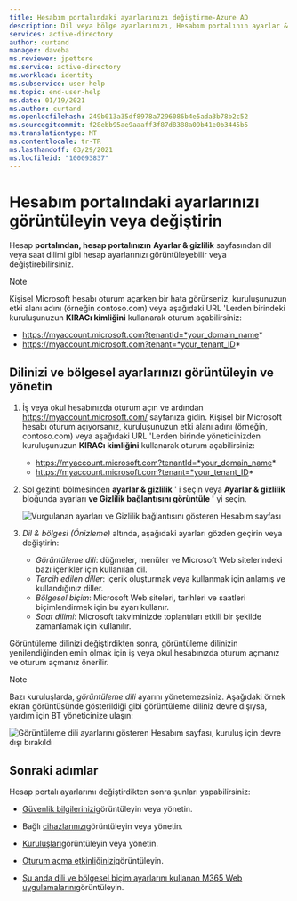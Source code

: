 ```yaml
---
title: Hesabım portalındaki ayarlarınızı değiştirme-Azure AD
description: Dil veya bölge ayarlarınızı, Hesabım portalının ayarlar & gizlilik sayfasından nasıl değiştireceğinizi öğrenin.
services: active-directory
author: curtand
manager: daveba
ms.reviewer: jpettere
ms.service: active-directory
ms.workload: identity
ms.subservice: user-help
ms.topic: end-user-help
ms.date: 01/19/2021
ms.author: curtand
ms.openlocfilehash: 249b013a35df8978a7296086b4e5ada3b78b2c52
ms.sourcegitcommit: f28ebb95ae9aaaff3f87d8388a09b41e0b3445b5
ms.translationtype: MT
ms.contentlocale: tr-TR
ms.lasthandoff: 03/29/2021
ms.locfileid: "100093837"
---
```

# <a name="view-or-change-your-settings-in-the-my-account-portal"></a>Hesabım portalındaki ayarlarınızı görüntüleyin veya değiştirin

Hesap **portalından, hesap portalınızın** **Ayarlar & gizlilik** sayfasından dil veya saat dilimi gibi hesap ayarlarınızı görüntüleyebilir veya değiştirebilirsiniz.

>[!Note]
> Kişisel Microsoft hesabı oturum açarken bir hata görürseniz, kuruluşunuzun etki alanı adını (örneğin contoso.com) veya aşağıdaki URL 'Lerden birindeki kuruluşunuzun **KIRACı kimliğini** kullanarak oturum açabilirsiniz:
>
>   - https://myaccount.microsoft.com?tenantId=*your_domain_name*
>   - https://myaccount.microsoft.com?tenant=*your_tenant_ID*

## <a name="view-and-manage-your-language-and-regional-settings"></a>Dilinizi ve bölgesel ayarlarınızı görüntüleyin ve yönetin

1. İş veya okul hesabınızda oturum açın ve ardından https://myaccount.microsoft.com/ sayfanıza gidin. Kişisel bir Microsoft hesabı oturum açıyorsanız, kuruluşunuzun etki alanı adını (örneğin, contoso.com) veya aşağıdaki URL 'Lerden birinde yöneticinizden kuruluşunuzun **KIRACı kimliğini** kullanarak oturum açabilirsiniz:

   - https://myaccount.microsoft.com?tenantId=*your_domain_name*
   - https://myaccount.microsoft.com?tenant=*your_tenant_ID*

1. Sol gezinti bölmesinden **ayarlar & gizlilik** ' i seçin veya **Ayarlar & gizlilik** bloğunda ayarları **ve Gizlilik bağlantısını görüntüle '** yi seçin.

    ![Vurgulanan ayarları ve Gizlilik bağlantısını gösteren Hesabım sayfası](media/my-account-portal/my-account-portal-privacy.png)

1. *Dil & bölgesi (Önizleme)* altında, aşağıdaki ayarları gözden geçirin veya değiştirin:
    * *Görüntüleme dili*: düğmeler, menüler ve Microsoft Web sitelerindeki bazı içerikler için kullanılan dil.
    * *Tercih edilen diller*: içerik oluşturmak veya kullanmak için anlamış ve kullandığınız diller.
    * *Bölgesel biçim*: Microsoft Web siteleri, tarihleri ve saatleri biçimlendirmek için bu ayarı kullanır.
    * *Saat dilimi*: Microsoft takviminizde toplantıları etkili bir şekilde zamanlamak için kullanılır.

Görüntüleme dilinizi değiştirdikten sonra, görüntüleme dilinizin yenilendiğinden emin olmak için iş veya okul hesabınızda oturum açmanız ve oturum açmanız önerilir.

> [!NOTE]
> Bazı kuruluşlarda, *görüntüleme dili* ayarını yönetemezsiniz. Aşağıdaki örnek ekran görüntüsünde gösterildiği gibi görüntüleme diliniz devre dışıysa, yardım için BT yöneticinize ulaşın:
>
> ![Görüntüleme dili ayarlarını gösteren Hesabım sayfası, kuruluş için devre dışı bırakıldı](media/my-account-portal/my-account-portal-managed-language-settings.png)

## <a name="next-steps"></a>Sonraki adımlar

Hesap portalı ayarlarımı değiştirdikten sonra şunları yapabilirsiniz:

- [Güvenlik bilgilerinizi](./security-info-setup-signin.md)görüntüleyin veya yönetin.

- Bağlı [cihazlarınızı](my-account-portal-devices-page.md)görüntüleyin veya yönetin.

- [Kuruluşları](my-account-portal-organizations-page.md)görüntüleyin veya yönetin.

- [Oturum açma etkinliğinizi](my-account-portal-sign-ins-page.md)görüntüleyin.

- [Şu anda dili ve bölgesel biçim ayarlarını kullanan M365 Web uygulamalarını](https://support.microsoft.com/office/change-your-display-language-and-time-zone-in-microsoft-365-for-business-6f238bff-5252-441e-b32b-655d5d85d15b)görüntüleyin.
